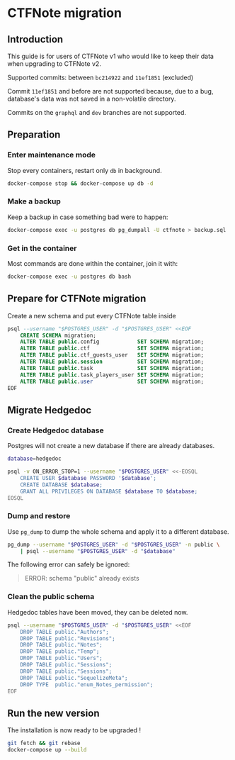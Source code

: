 # CTFNote migration
## Introduction
This guide is for users of CTFNote v1 who would like to keep their data when
upgrading to CTFNote v2.

Supported commits: between `bc214922` and `11ef1851` (excluded)

Commit `11ef1851` and before are not supported because, due to a bug, database's
data was not saved in a non-volatile directory.

Commits on the `graphql` and `dev` branches are not supported.


## Preparation
### Enter maintenance mode
Stop every containers, restart only `db` in background.

```sh
docker-compose stop && docker-compose up db -d
```

### Make a backup
Keep a backup in case something bad were to happen:
```sh
docker-compose exec -u postgres db pg_dumpall -U ctfnote > backup.sql
```

### Get in the container
Most commands are done within the container, join it with:
```sh
docker-compose exec -u postgres db bash
```

## Prepare for CTFNote migration
Create a new schema and put every CTFNote table inside
```sql
psql --username "$POSTGRES_USER" -d "$POSTGRES_USER" <<EOF
	CREATE SCHEMA migration;
	ALTER TABLE public.config            SET SCHEMA migration;
	ALTER TABLE public.ctf               SET SCHEMA migration;
	ALTER TABLE public.ctf_guests_user   SET SCHEMA migration;
	ALTER TABLE public.session           SET SCHEMA migration;
	ALTER TABLE public.task              SET SCHEMA migration;
	ALTER TABLE public.task_players_user SET SCHEMA migration;
	ALTER TABLE public.user              SET SCHEMA migration;
EOF
```

## Migrate Hedgedoc
### Create Hedgedoc database
Postgres will not create a new database if there are already databases.

```sh
database=hedgedoc

psql -v ON_ERROR_STOP=1 --username "$POSTGRES_USER" <<-EOSQL
	CREATE USER $database PASSWORD '$database';
	CREATE DATABASE $database;
	GRANT ALL PRIVILEGES ON DATABASE $database TO $database;
EOSQL
```

### Dump and restore
Use `pg_dump` to dump the whole schema and apply it to a different database.

```sh
pg_dump --username "$POSTGRES_USER" -d "$POSTGRES_USER" -n public \
	| psql --username "$POSTGRES_USER" -d "$database"
```

The following error can safely be ignored:
> ERROR:  schema "public" already exists

### Clean the public schema
Hedgedoc tables have been moved, they can be deleted now.

```sh
psql --username "$POSTGRES_USER" -d "$POSTGRES_USER" <<EOF
	DROP TABLE public."Authors";
	DROP TABLE public."Revisions";
	DROP TABLE public."Notes";
	DROP TABLE public."Temp";
	DROP TABLE public."Users";
	DROP TABLE public."Sessions";
	DROP TABLE public."Sessions";
	DROP TABLE public."SequelizeMeta";
	DROP TYPE  public."enum_Notes_permission";
EOF
```


## Run the new version
The installation is now ready to be upgraded !

```sh
git fetch && git rebase
docker-compose up --build
```
